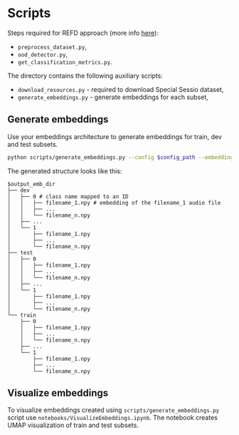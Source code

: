 # Scripts

Steps required for REFD approach (more info [here](../README.md)):
* `preprocess_dataset.py`,
* `ood_detector.py`,
* `get_classification_metrics.py`.


The directory contains the following auxiliary scripts:
* `download_resources.py` - required to download Special Sessio dataset,
* `generate_embeddings.py` - generate embeddings for each subset,


## Generate embeddings

Use your embeddings architecture to generate embeddings for train, dev and test subsets.

```bash
python scripts/generate_embeddings.py --config $config_path --embeddings_root_dir $output_emb_dir
```

The generated structure looks like this:
```
$output_emb_dir
├── dev
│   ├── 0 # class name mapped to an ID
│   │   ├── filename_1.npy # embedding of the filename_1 audio file
│   │   ├── ...
│   │   └── filename_n.npy
│   ├── ...
│   └── 1
│       ├── filename_1.npy
│       ├── ...
│       └── filename_n.npy
├── test
│   ├── 0
│   │   ├── filename_1.npy
│   │   ├── ...
│   │   └── filename_n.npy
│   ├── ...
│   └── 1
│       ├── filename_1.npy
│       ├── ...
│       └── filename_n.npy
└── train
    ├── 0
    │   ├── filename_1.npy
    │   ├── ...
    │   └── filename_n.npy
    ├── ...
    └── 1
        ├── filename_1.npy
        ├── ...
        └── filename_n.npy
```

## Visualize embeddings

To visualize embeddings created using `scripts/generate_embeddings.py` script use `notebooks/VisualizeEmbeddings.ipynb`. The notebook creates UMAP visualization of train and test subsets.


